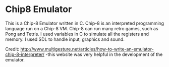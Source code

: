 # Chip8 Emulator
This is a Chip-8 Emulator written in C. Chip-8 is an interpreted programming language run on a Chip-8 VM. Chip-8 can run many retro games,
such as Pong and Tetris.  I used variables in C to simulate all the registers and memory. I used SDL to handle input, graphics and sound.

Credit:
http://www.multigesture.net/articles/how-to-write-an-emulator-chip-8-interpreter/ -this website was very helpful in the development of the emulator.
